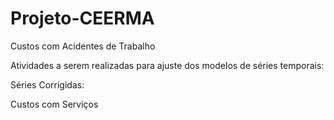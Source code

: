 Projeto-CEERMA
==============

Custos com Acidentes de Trabalho 

Atividades a serem realizadas para ajuste dos modelos de séries temporais:

Séries Corrigidas:

Custos com Serviços
